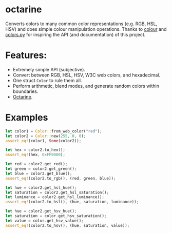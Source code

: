 # octarine

Converts colors to many common color representations (e.g. RGB, HSL, HSV) and does simple
colour manipulation operations. Thanks to [colour](https://pypi.org/project/colour/) and
[colors.py](https://pypi.org/project/colors.py/) for inspiring the API (and documentation) of this project.

# Features:

- Extremely simple API (subjective).
- Convert between RGB, HSL, HSV, W3C web colors, and hexadecimal.
- One struct `Color` to rule them all.
- Perform arithmetic, blend modes, and generate random colors within boundaries.
- [Octarine](https://discworld.fandom.com/wiki/Octarine).

# Examples

```rs
let color1 = Color::from_web_color("red");
let color2 = Color::new(255, 0, 0);
assert_eq!(color1, Some(color2));

let hex = color2.to_hex();
assert_eq!(hex, 0xFF0000);

let red = color2.get_red();
let green = color2.get_green();
let blue = color2.get_blue();
assert_eq!(color2.to_rgb(), (red, green, blue));

let hue = color2.get_hsl_hue();
let saturation = color2.get_hsl_saturation();
let luminance = color2.get_hsl_luminance();
assert_eq!(color2.to_hsl(), (hue, saturation, luminance));

let hue = color2.get_hsv_hue();
let saturation = color.get_hsv_saturation();
let value = color.get_hsv_value();
assert_eq!(color2.to_hsv(), (hue, saturation, value));
```
